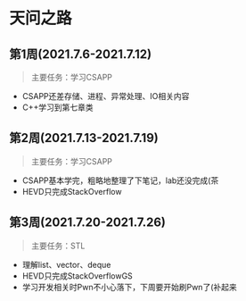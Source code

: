 # 天问之路

## 第1周(2021.7.6-2021.7.12)

> 主要任务：学习CSAPP

- CSAPP还差存储、进程、异常处理、IO相关内容
- C++学习到第七章类

## 第2周(2021.7.13-2021.7.19)

> 主要任务：学习CSAPP

- CSAPP基本学完，粗略地整理了下笔记，lab还没完成(茶
- HEVD只完成StackOverflow

## 第3周(2021.7.20-2021.7.26)

> 主要任务：STL

- 理解list、vector、deque
- HEVD只完成StackOverflowGS
- 学习开发相关时Pwn不小心落下，下周要开始刷Pwn了(补起来

